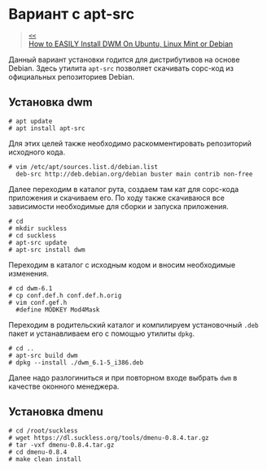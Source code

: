 # Вариант с apt-src

> [`<<`](index.md)  
> [How to EASILY Install DWM On Ubuntu, Linux Mint or Debian](https://youtu.be/n2T5mtEjBcE)

Данный вариант установки годится для дистрибутивов на основе Debian. Здесь утилита `apt-src` позволяет скачивать сорс-код из официальных репозиториев Debian.

## Установка dwm

```
# apt update
# apt install apt-src
```

Для этих целей также необходимо раскомментировать репозиторий исходного кода.

```
# vim /etc/apt/sources.list.d/debian.list
  deb-src http://deb.debian.org/debian buster main contrib non-free
```

Далее переходим в каталог рута, создаем там кат для сорс-кода приложения и скачиваем его. По ходу также скачиваюся все зависимости необходимые для сборки и запуска приложения.

```
# cd
# mkdir suckless
# cd suckless
# apt-src update
# apt-src install dwm
```

Переходим в каталог с исходным кодом и вносим необходимые изменения.

```
# cd dwm-6.1
# cp conf.def.h conf.def.h.orig
# vim conf.gef.h
  #define MODKEY Mod4Mask
```

Переходим в родительский каталог и компилируем установочный `.deb` пакет и устанавливаем его с помощью утилиты `dpkg`.

```
# cd ..
# apt-src build dwm
# dpkg --install ./dwm_6.1-5_i386.deb
```

Далее надо разлогиниться и при повторном входе выбрать `dwm` в качестве оконного менеджера.


## Установка dmenu

```
# cd /root/suckless
# wget https://dl.suckless.org/tools/dmenu-0.8.4.tar.gz
# tar -vxf dmenu-0.8.4.tar.gz
# cd dmenu-0.8.4
# make clean install
```

